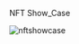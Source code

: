 NFT Show_Case

![nftshowcase](https://user-images.githubusercontent.com/60463836/212657499-9c26bd4e-4f5e-4c7b-ae50-45f134310dba.PNG)
